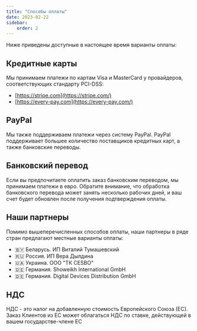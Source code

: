 ```yaml
---
title: "Способы оплаты"
date: 2023-02-22
sidebar:
    order: 2
---
```


Ниже приведены доступные в настоящее время варианты оплаты:

## Кредитные карты[](/ru/misc/articles/payment-methods#credit-cards)

Мы принимаем платежи по картам Visa и MasterCard у провайдеров, соответствующих стандарту PCI-DSS:

- [https://stripe.com](https://stripe.com/)
- [https://every-pay.com](https://every-pay.com/)

## PayPal[](/ru/misc/articles/payment-methods#paypal)

Мы также поддерживаем платежи через систему PayPal. PayPal поддерживает большее количество поставщиков кредитных карт, а также банковские переводы.

## Банковский перевод[](/ru/misc/articles/payment-methods#bank-transfer)

Если вы предпочитаете оплатить заказ банковским переводом, мы принимаем платежи в евро. Обратите внимание, что обработка банковского перевода может занять несколько рабочих дней, и ваш счет будет обновлен после получения подтверждения оплаты.

## Наши партнеры[](/ru/misc/articles/payment-methods#our-partners)

Помимо вышеперечисленных способов оплаты, наши партнеры в ряде стран предлагают местные варианты оплаты:

- 🇧🇾 Беларусь. ИП Виталий Тумашевский
- 🇷🇺 Россия. ИП Вера Дылдина
- 🇺🇦 Украина. ООО "ТК CESBO"
- 🇩🇪 Германия. Showeikh International GmbH
- 🇩🇪 Германия. Digital Devices Distribution GmbH

## НДС[](/ru/misc/articles/payment-methods#vat)

НДС - это налог на добавленную стоимость Европейского Союза (ЕС). Заказ Клиентов из ЕС может облагаться НДС по ставке, действующей в вашем государстве-члене ЕС
